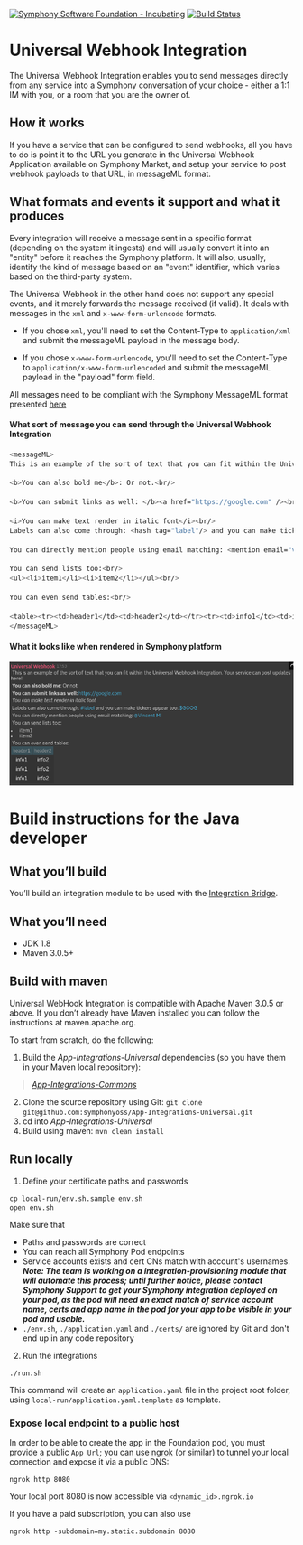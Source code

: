 [![Symphony Software Foundation - Incubating](https://cdn.rawgit.com/symphonyoss/contrib-toolbox/master/images/ssf-badge-incubating.svg)](https://symphonyoss.atlassian.net/wiki/display/FM/Incubating) [![Build Status](https://travis-ci.org/symphonyoss/App-Integrations-Universal.svg?branch=dev)](https://travis-ci.org/symphonyoss/App-Integrations-Universal)

# Universal Webhook Integration
The Universal Webhook Integration enables you to send messages directly from any service into a Symphony conversation of your choice - either a 1:1 IM with you, or a room that you are the owner of.

## How it works
If you have a service that can be configured to send webhooks, all you have to do is point it to the URL you generate in the Universal Webhook Application available on Symphony Market, and setup your service to post webhook payloads to that URL, in messageML format.

## What formats and events it support and what it produces
Every integration will receive a message sent in a specific format (depending on the system it ingests) and will usually convert it into an "entity" before it reaches the Symphony platform. It will also, usually, identify the kind of message based on an "event" identifier, which varies based on the third-party system.

The Universal Webhook in the other hand does not support any special events, and it merely forwards the message received (if valid).
It deals with messages in the `xml` and `x-www-form-urlencode` formats.

* If you chose `xml`, you'll need to set the Content-Type to `application/xml` and submit the messageML payload in the message body.

* If you chose `x-www-form-urlencode`, you'll need to set the Content-Type to `application/x-www-form-urlencoded` and submit the messageML payload in the "payload" form field.

All messages need to be compliant with the Symphony MessageML format presented [here](https://rest-api.symphony.com/docs/message-format/)

#### What sort of message you can send through the Universal Webhook Integration
```sh
<messageML>
This is an example of the sort of text that you can fit within the Universal Webhook Integration. Your service can post updates here!<br/>

<b>You can also bold me</b>: Or not.<br/>

<b>You can submit links as well: </b><a href="https://google.com" /><br/>

<i>You can make text render in italic font</i><br/>
Labels can also come through: <hash tag="label"/> and you can make tickers appear too: <cash tag="GOOG"/><br/>

You can directly mention people using email matching: <mention email="vincent@symphony.com"/><br/>

You can send lists too:<br/>
<ul><li>item1</li><li>item2</li></ul><br/>

You can even send tables:<br/>

<table><tr><td>header1</td><td>header2</td></tr><tr><td>info1</td><td>info2</td></tr><tr><td>info1</td><td>info2</td></tr><tr><td>info1</td><td>info2</td></tr></table>
</messageML>
```

#### What it looks like when rendered in Symphony platform

![Rendered Message](src/docs/images/sample_universal_rendered.png)


# Build instructions for the Java developer

## What you’ll build
You’ll build an integration module to be used with the [Integration Bridge](https://github.com/symphonyoss/App-Integrations-Core).

## What you’ll need
* JDK 1.8
* Maven 3.0.5+

## Build with maven
Universal WebHook Integration is compatible with Apache Maven 3.0.5 or above. If you don’t already have Maven installed you can follow the instructions at maven.apache.org.

To start from scratch, do the following:

1. Build the _App-Integrations-Universal_ dependencies (so you have them in your Maven local repository):
> [_App-Integrations-Commons_](https://github.com/symphonyoss/App-Integrations-Commons)
2. Clone the source repository using Git: `git clone git@github.com:symphonyoss/App-Integrations-Universal.git`
3. cd into _App-Integrations-Universal_
4. Build using maven: `mvn clean install`

## Run locally

1. Define your certificate paths and passwords
```
cp local-run/env.sh.sample env.sh
open env.sh
```

Make sure that
- Paths and passwords are correct
- You can reach all Symphony Pod endpoints
- Service accounts exists and cert CNs match with account's usernames. **_Note: The team is working on a integration-provisioning module that will automate this process; until further notice, please contact Symphony Support to get your Symphony integration deployed on your pod, as the pod will need an exact match of service account name, certs and app name in the pod for your app to be visible in your pod and usable._**
- `./env.sh`, `./application.yaml` and `./certs/` are ignored by Git and don't end up in any code repository

2. Run the integrations
```
./run.sh
```

This command will create an `application.yaml` file in the project root folder, using `local-run/application.yaml.template` as template.

### Expose local endpoint to a public host

In order to be able to create the app in the Foundation pod, you must provide a public `App Url`; you can use [ngrok](https://ngrok.com/) (or similar) to tunnel your local connection and expose it via a public DNS:
```
ngrok http 8080
```
Your local port 8080 is now accessible via `<dynamic_id>.ngrok.io`

If you have a paid subscription, you can also use
```
ngrok http -subdomain=my.static.subdomain 8080
```

